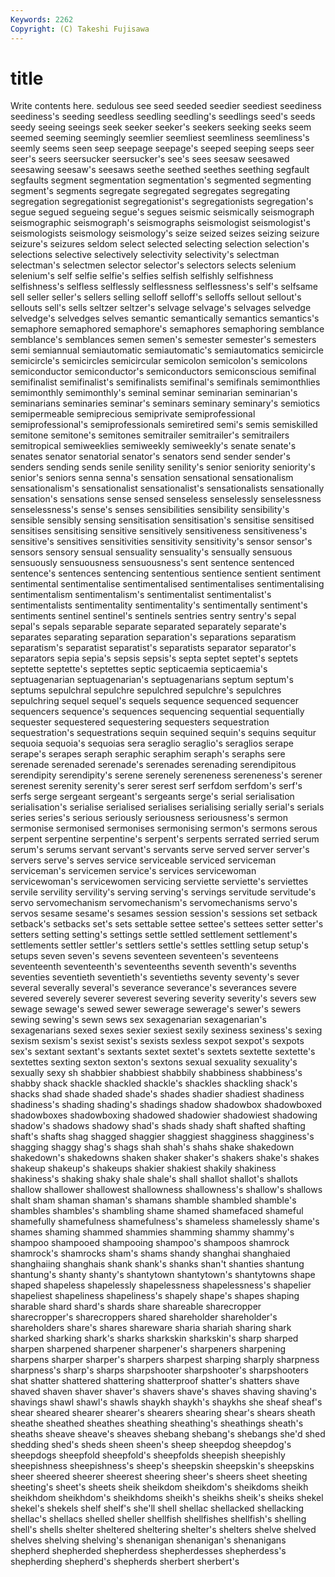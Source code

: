 ```yaml
---
Keywords: 2262 
Copyright: (C) Takeshi Fujisawa
---
```


# title

Write contents here.
 sedulous see
seed seeded seedier seediest seediness seediness's seeding seedless seedling seedling's
seedlings seed's seeds seedy seeing seeings seek seeker seeker's seekers
seeking seeks seem seemed seeming seemingly seemlier seemliest seemliness seemliness's
seemly seems seen seep seepage seepage's seeped seeping seeps seer
seer's seers seersucker seersucker's see's sees seesaw seesawed seesawing seesaw's
seesaws seethe seethed seethes seething segfault segfaults segment segmentation segmentation's
segmented segmenting segment's segments segregate segregated segregates segregating segregation segregationist
segregationist's segregationists segregation's segue segued segueing segue's segues seismic seismically
seismograph seismographic seismograph's seismographs seismologist seismologist's seismologists seismology seismology's seize
seized seizes seizing seizure seizure's seizures seldom select selected selecting
selection selection's selections selective selectively selectivity selectivity's selectman selectman's selectmen
selector selector's selectors selects selenium selenium's self selfie selfie's selfies
selfish selfishly selfishness selfishness's selfless selflessly selflessness selflessness's self's selfsame
sell seller seller's sellers selling selloff selloff's selloffs sellout sellout's
sellouts sell's sells seltzer seltzer's selvage selvage's selvages selvedge selvedge's
selvedges selves semantic semantically semantics semantics's semaphore semaphored semaphore's semaphores
semaphoring semblance semblance's semblances semen semen's semester semester's semesters semi
semiannual semiautomatic semiautomatic's semiautomatics semicircle semicircle's semicircles semicircular semicolon semicolon's
semicolons semiconductor semiconductor's semiconductors semiconscious semifinal semifinalist semifinalist's semifinalists semifinal's
semifinals semimonthlies semimonthly semimonthly's seminal seminar seminarian seminarian's seminarians seminaries
seminar's seminars seminary seminary's semiotics semipermeable semiprecious semiprivate semiprofessional semiprofessional's
semiprofessionals semiretired semi's semis semiskilled semitone semitone's semitones semitrailer semitrailer's
semitrailers semitropical semiweeklies semiweekly semiweekly's senate senate's senates senator senatorial
senator's senators send sender sender's senders sending sends senile senility
senility's senior seniority seniority's senior's seniors senna senna's sensation sensational
sensationalism sensationalism's sensationalist sensationalist's sensationalists sensationally sensation's sensations sense sensed
senseless senselessly senselessness senselessness's sense's senses sensibilities sensibility sensibility's sensible
sensibly sensing sensitisation sensitisation's sensitise sensitised sensitises sensitising sensitive sensitively
sensitiveness sensitiveness's sensitive's sensitives sensitivities sensitivity sensitivity's sensor sensor's sensors
sensory sensual sensuality sensuality's sensually sensuous sensuously sensuousness sensuousness's sent
sentence sentenced sentence's sentences sentencing sententious sentience sentient sentiment sentimental
sentimentalise sentimentalised sentimentalises sentimentalising sentimentalism sentimentalism's sentimentalist sentimentalist's sentimentalists sentimentality
sentimentality's sentimentally sentiment's sentiments sentinel sentinel's sentinels sentries sentry sentry's
sepal sepal's sepals separable separate separated separately separate's separates separating
separation separation's separations separatism separatism's separatist separatist's separatists separator separator's
separators sepia sepia's sepsis sepsis's septa septet septet's septets septette
septette's septettes septic septicaemia septicaemia's septuagenarian septuagenarian's septuagenarians septum septum's
septums sepulchral sepulchre sepulchred sepulchre's sepulchres sepulchring sequel sequel's sequels
sequence sequenced sequencer sequencers sequence's sequences sequencing sequential sequentially sequester
sequestered sequestering sequesters sequestration sequestration's sequestrations sequin sequined sequin's sequins
sequitur sequoia sequoia's sequoias sera seraglio seraglio's seraglios serape serape's
serapes seraph seraphic seraphim seraph's seraphs sere serenade serenaded serenade's
serenades serenading serendipitous serendipity serendipity's serene serenely sereneness sereneness's serener
serenest serenity serenity's serer serest serf serfdom serfdom's serf's serfs
serge sergeant sergeant's sergeants serge's serial serialisation serialisation's serialise serialised
serialises serialising serially serial's serials series series's serious seriously seriousness
seriousness's sermon sermonise sermonised sermonises sermonising sermon's sermons serous serpent
serpentine serpentine's serpent's serpents serrated serried serum serum's serums servant
servant's servants serve served server server's servers serve's serves service
serviceable serviced serviceman serviceman's servicemen service's services servicewoman servicewoman's servicewomen
servicing serviette serviette's serviettes servile servility servility's serving serving's servings
servitude servitude's servo servomechanism servomechanism's servomechanisms servo's servos sesame sesame's
sesames session session's sessions set setback setback's setbacks set's sets
settable settee settee's settees setter setter's setters setting setting's settings
settle settled settlement settlement's settlements settler settler's settlers settle's settles
settling setup setup's setups seven seven's sevens seventeen seventeen's seventeens
seventeenth seventeenth's seventeenths seventh seventh's sevenths seventies seventieth seventieth's seventieths
seventy seventy's sever several severally several's severance severance's severances severe
severed severely severer severest severing severity severity's severs sew sewage
sewage's sewed sewer sewerage sewerage's sewer's sewers sewing sewing's sewn
sews sex sexagenarian sexagenarian's sexagenarians sexed sexes sexier sexiest sexily
sexiness sexiness's sexing sexism sexism's sexist sexist's sexists sexless sexpot
sexpot's sexpots sex's sextant sextant's sextants sextet sextet's sextets sextette
sextette's sextettes sexting sexton sexton's sextons sexual sexuality sexuality's sexually
sexy sh shabbier shabbiest shabbily shabbiness shabbiness's shabby shack shackle
shackled shackle's shackles shackling shack's shacks shad shade shaded shade's
shades shadier shadiest shadiness shadiness's shading shading's shadings shadow shadowbox
shadowboxed shadowboxes shadowboxing shadowed shadowier shadowiest shadowing shadow's shadows shadowy
shad's shads shady shaft shafted shafting shaft's shafts shag shagged
shaggier shaggiest shagginess shagginess's shagging shaggy shag's shags shah shah's
shahs shake shakedown shakedown's shakedowns shaken shaker shaker's shakers shake's
shakes shakeup shakeup's shakeups shakier shakiest shakily shakiness shakiness's shaking
shaky shale shale's shall shallot shallot's shallots shallow shallower shallowest
shallowness shallowness's shallow's shallows shalt sham shaman shaman's shamans shamble
shambled shamble's shambles shambles's shambling shame shamed shamefaced shameful shamefully
shamefulness shamefulness's shameless shamelessly shame's shames shaming shammed shammies shamming
shammy shammy's shampoo shampooed shampooing shampoo's shampoos shamrock shamrock's shamrocks
sham's shams shandy shanghai shanghaied shanghaiing shanghais shank shank's shanks
shan't shanties shantung shantung's shanty shanty's shantytown shantytown's shantytowns shape
shaped shapeless shapelessly shapelessness shapelessness's shapelier shapeliest shapeliness shapeliness's shapely
shape's shapes shaping sharable shard shard's shards share shareable sharecropper
sharecropper's sharecroppers shared shareholder shareholder's shareholders share's shares shareware sharia
shariah sharing shark sharked sharking shark's sharks sharkskin sharkskin's sharp
sharped sharpen sharpened sharpener sharpener's sharpeners sharpening sharpens sharper sharper's
sharpers sharpest sharping sharply sharpness sharpness's sharp's sharps sharpshooter sharpshooter's
sharpshooters shat shatter shattered shattering shatterproof shatter's shatters shave shaved
shaven shaver shaver's shavers shave's shaves shaving shaving's shavings shawl
shawl's shawls shaykh shaykh's shaykhs she sheaf sheaf's shear sheared
shearer shearer's shearers shearing shear's shears sheath sheathe sheathed sheathes
sheathing sheathing's sheathings sheath's sheaths sheave sheave's sheaves shebang shebang's
shebangs she'd shed shedding shed's sheds sheen sheen's sheep sheepdog
sheepdog's sheepdogs sheepfold sheepfold's sheepfolds sheepish sheepishly sheepishness sheepishness's sheep's
sheepskin sheepskin's sheepskins sheer sheered sheerer sheerest sheering sheer's sheers
sheet sheeting sheeting's sheet's sheets sheik sheikdom sheikdom's sheikdoms sheikh
sheikhdom sheikhdom's sheikhdoms sheikh's sheikhs sheik's sheiks shekel shekel's shekels
shelf shelf's she'll shell shellac shellacked shellacking shellac's shellacs shelled
sheller shellfish shellfishes shellfish's shelling shell's shells shelter sheltered sheltering
shelter's shelters shelve shelved shelves shelving shelving's shenanigan shenanigan's shenanigans
shepherd shepherded shepherdess shepherdesses shepherdess's shepherding shepherd's shepherds sherbert sherbert's
